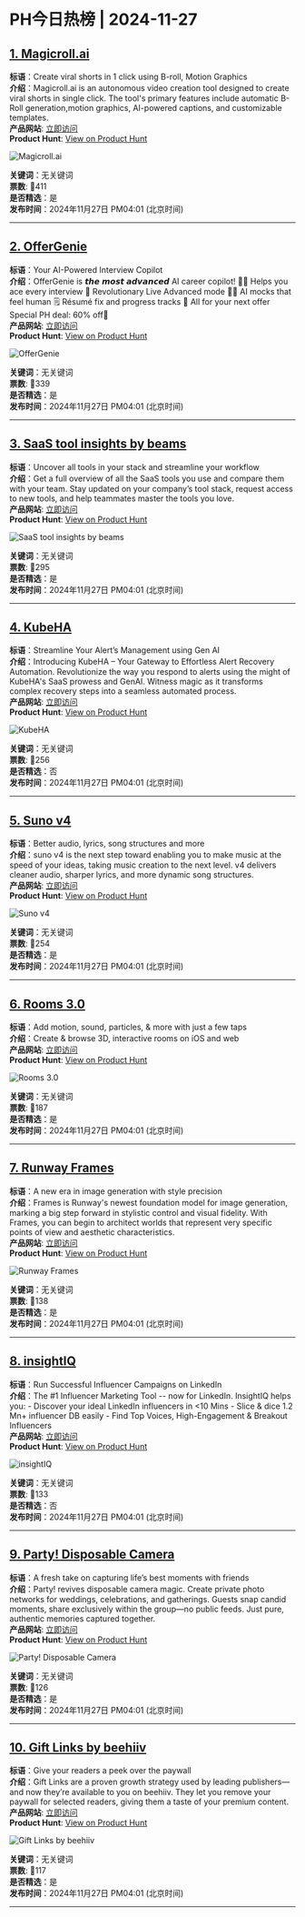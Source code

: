 # PH今日热榜 | 2024-11-27

## [1. Magicroll.ai](https://www.producthunt.com/posts/magicroll-ai?utm_campaign=producthunt-api&utm_medium=api-v2&utm_source=Application%3A+linewalker+%28ID%3A+135281%29)  
**标语**：Create viral shorts in 1 click using B-roll, Motion Graphics  
**介绍**：Magicroll.ai is an autonomous video creation tool designed to create viral shorts in single click. The tool's primary features include automatic B-Roll generation,motion graphics, AI-powered captions, and customizable templates.  
**产品网站**: [立即访问](https://www.producthunt.com/r/XSWXSIEFMFFSAN?utm_campaign=producthunt-api&utm_medium=api-v2&utm_source=Application%3A+linewalker+%28ID%3A+135281%29)  
**Product Hunt**: [View on Product Hunt](https://www.producthunt.com/posts/magicroll-ai?utm_campaign=producthunt-api&utm_medium=api-v2&utm_source=Application%3A+linewalker+%28ID%3A+135281%29)  

![Magicroll.ai](https://ph-files.imgix.net/c8cc0b0f-9a17-4573-9a86-4769f6d0be04.gif?auto=format&fit=crop&frame=1&h=512&w=1024)  

**关键词**：无关键词  
**票数**: 🔺411  
**是否精选**：是  
**发布时间**：2024年11月27日 PM04:01 (北京时间)  

---

## [2. OfferGenie](https://www.producthunt.com/posts/offergenie?utm_campaign=producthunt-api&utm_medium=api-v2&utm_source=Application%3A+linewalker+%28ID%3A+135281%29)  
**标语**：Your AI-Powered Interview Copilot  
**介绍**：OfferGenie is 𝙩𝙝𝙚 𝙢𝙤𝙨𝙩 𝙖𝙙𝙫𝙖𝙣𝙘𝙚𝙙 AI career copilot! 🧑‍💻 Helps you ace every interview 📱 Revolutionary Live Advanced mode 🧑‍💼 AI mocks that feel human 🗒️ Résumé fix and progress tracks 🤝 All for your next offer Special PH deal: 60% off🥂  
**产品网站**: [立即访问](https://www.producthunt.com/r/JDBJYLAGSX6YYP?utm_campaign=producthunt-api&utm_medium=api-v2&utm_source=Application%3A+linewalker+%28ID%3A+135281%29)  
**Product Hunt**: [View on Product Hunt](https://www.producthunt.com/posts/offergenie?utm_campaign=producthunt-api&utm_medium=api-v2&utm_source=Application%3A+linewalker+%28ID%3A+135281%29)  

![OfferGenie](https://ph-files.imgix.net/d56c368c-ba6e-4716-9e1b-8bea0cb17605.png?auto=format&fit=crop&frame=1&h=512&w=1024)  

**关键词**：无关键词  
**票数**: 🔺339  
**是否精选**：是  
**发布时间**：2024年11月27日 PM04:01 (北京时间)  

---

## [3. SaaS tool insights by beams ](https://www.producthunt.com/posts/saas-tool-insights-by-beams?utm_campaign=producthunt-api&utm_medium=api-v2&utm_source=Application%3A+linewalker+%28ID%3A+135281%29)  
**标语**：Uncover all tools in your stack and streamline your workflow  
**介绍**：Get a full overview of all the SaaS tools you use and compare them with your team. Stay updated on your company’s tool stack, request access to new tools, and help teammates master the tools you love.  
**产品网站**: [立即访问](https://www.producthunt.com/r/C4T26NPKMMQ7BT?utm_campaign=producthunt-api&utm_medium=api-v2&utm_source=Application%3A+linewalker+%28ID%3A+135281%29)  
**Product Hunt**: [View on Product Hunt](https://www.producthunt.com/posts/saas-tool-insights-by-beams?utm_campaign=producthunt-api&utm_medium=api-v2&utm_source=Application%3A+linewalker+%28ID%3A+135281%29)  

![SaaS tool insights by beams ](https://ph-files.imgix.net/30238646-19aa-435e-b1a0-417a34cb3b97.png?auto=format&fit=crop&frame=1&h=512&w=1024)  

**关键词**：无关键词  
**票数**: 🔺295  
**是否精选**：是  
**发布时间**：2024年11月27日 PM04:01 (北京时间)  

---

## [4. KubeHA](https://www.producthunt.com/posts/kubeha?utm_campaign=producthunt-api&utm_medium=api-v2&utm_source=Application%3A+linewalker+%28ID%3A+135281%29)  
**标语**：Streamline Your Alert’s Management using Gen AI  
**介绍**：Introducing KubeHA – Your Gateway to Effortless Alert Recovery Automation. Revolutionize the way you respond to alerts using the might of KubeHA's SaaS prowess and GenAI. Witness magic as it transforms complex recovery steps into a seamless automated process.  
**产品网站**: [立即访问](https://www.producthunt.com/r/MHPNHMILUDSCUH?utm_campaign=producthunt-api&utm_medium=api-v2&utm_source=Application%3A+linewalker+%28ID%3A+135281%29)  
**Product Hunt**: [View on Product Hunt](https://www.producthunt.com/posts/kubeha?utm_campaign=producthunt-api&utm_medium=api-v2&utm_source=Application%3A+linewalker+%28ID%3A+135281%29)  

![KubeHA](https://ph-files.imgix.net/8f66b247-dda9-4a5a-90b3-1026aeff742d.jpeg?auto=format&fit=crop&frame=1&h=512&w=1024)  

**关键词**：无关键词  
**票数**: 🔺256  
**是否精选**：否  
**发布时间**：2024年11月27日 PM04:01 (北京时间)  

---

## [5. Suno v4](https://www.producthunt.com/posts/suno-v4?utm_campaign=producthunt-api&utm_medium=api-v2&utm_source=Application%3A+linewalker+%28ID%3A+135281%29)  
**标语**：Better audio, lyrics, song structures and more  
**介绍**：suno v4 is the next step toward enabling you to make music at the speed of your ideas, taking music creation to the next level. v4 delivers cleaner audio, sharper lyrics, and more dynamic song structures.  
**产品网站**: [立即访问](https://www.producthunt.com/r/5KO7U4EONECOR5?utm_campaign=producthunt-api&utm_medium=api-v2&utm_source=Application%3A+linewalker+%28ID%3A+135281%29)  
**Product Hunt**: [View on Product Hunt](https://www.producthunt.com/posts/suno-v4?utm_campaign=producthunt-api&utm_medium=api-v2&utm_source=Application%3A+linewalker+%28ID%3A+135281%29)  

![Suno v4](https://ph-files.imgix.net/a20b7214-6327-47b4-8e03-46f84c0c4e3e.jpeg?auto=format&fit=crop&frame=1&h=512&w=1024)  

**关键词**：无关键词  
**票数**: 🔺254  
**是否精选**：是  
**发布时间**：2024年11月27日 PM04:01 (北京时间)  

---

## [6. Rooms 3.0](https://www.producthunt.com/posts/rooms-3-0-2?utm_campaign=producthunt-api&utm_medium=api-v2&utm_source=Application%3A+linewalker+%28ID%3A+135281%29)  
**标语**：Add motion, sound, particles, & more with just a few taps  
**介绍**：Create & browse 3D, interactive rooms on iOS and web  
**产品网站**: [立即访问](https://www.producthunt.com/r/4YUQYYKQWREI65?utm_campaign=producthunt-api&utm_medium=api-v2&utm_source=Application%3A+linewalker+%28ID%3A+135281%29)  
**Product Hunt**: [View on Product Hunt](https://www.producthunt.com/posts/rooms-3-0-2?utm_campaign=producthunt-api&utm_medium=api-v2&utm_source=Application%3A+linewalker+%28ID%3A+135281%29)  

![Rooms 3.0](https://ph-files.imgix.net/e526efad-f486-4568-a5bc-c52c43a3290c.png?auto=format&fit=crop&frame=1&h=512&w=1024)  

**关键词**：无关键词  
**票数**: 🔺187  
**是否精选**：是  
**发布时间**：2024年11月27日 PM04:01 (北京时间)  

---

## [7. Runway Frames](https://www.producthunt.com/posts/runway-frames?utm_campaign=producthunt-api&utm_medium=api-v2&utm_source=Application%3A+linewalker+%28ID%3A+135281%29)  
**标语**：A new era in image generation with style precision  
**介绍**：Frames is Runway's newest foundation model for image generation, marking a big step forward in stylistic control and visual fidelity. With Frames, you can begin to architect worlds that represent very specific points of view and aesthetic characteristics.  
**产品网站**: [立即访问](https://www.producthunt.com/r/FV2JUMJWO6T7BL?utm_campaign=producthunt-api&utm_medium=api-v2&utm_source=Application%3A+linewalker+%28ID%3A+135281%29)  
**Product Hunt**: [View on Product Hunt](https://www.producthunt.com/posts/runway-frames?utm_campaign=producthunt-api&utm_medium=api-v2&utm_source=Application%3A+linewalker+%28ID%3A+135281%29)  

![Runway Frames](https://ph-files.imgix.net/ffd349ac-8865-424f-9e18-532ed3275c77.jpeg?auto=format&fit=crop&frame=1&h=512&w=1024)  

**关键词**：无关键词  
**票数**: 🔺138  
**是否精选**：是  
**发布时间**：2024年11月27日 PM04:01 (北京时间)  

---

## [8. insightIQ](https://www.producthunt.com/posts/insightiq-3?utm_campaign=producthunt-api&utm_medium=api-v2&utm_source=Application%3A+linewalker+%28ID%3A+135281%29)  
**标语**：Run Successful Influencer Campaigns on LinkedIn  
**介绍**：The #1 Influencer Marketing Tool -- now for LinkedIn. InsightIQ helps you: - Discover your ideal LinkedIn influencers in <10 Mins - Slice & dice 1.2 Mn+ influencer DB easily - Find Top Voices, High-Engagement & Breakout Influencers  
**产品网站**: [立即访问](https://www.producthunt.com/r/3WQGSR3GTALSSO?utm_campaign=producthunt-api&utm_medium=api-v2&utm_source=Application%3A+linewalker+%28ID%3A+135281%29)  
**Product Hunt**: [View on Product Hunt](https://www.producthunt.com/posts/insightiq-3?utm_campaign=producthunt-api&utm_medium=api-v2&utm_source=Application%3A+linewalker+%28ID%3A+135281%29)  

![insightIQ](https://ph-files.imgix.net/e3d881ac-b466-47dd-8224-a2a59bd38d15.png?auto=format&fit=crop&frame=1&h=512&w=1024)  

**关键词**：无关键词  
**票数**: 🔺133  
**是否精选**：否  
**发布时间**：2024年11月27日 PM04:01 (北京时间)  

---

## [9. Party! Disposable Camera](https://www.producthunt.com/posts/party-disposable-camera?utm_campaign=producthunt-api&utm_medium=api-v2&utm_source=Application%3A+linewalker+%28ID%3A+135281%29)  
**标语**：A fresh take on capturing life’s best moments with friends  
**介绍**：Party! revives disposable camera magic. Create private photo networks for weddings, celebrations, and gatherings. Guests snap candid moments, share exclusively within the group—no public feeds. Just pure, authentic memories captured together.  
**产品网站**: [立即访问](https://www.producthunt.com/r/G3QHOJR4J4NMNB?utm_campaign=producthunt-api&utm_medium=api-v2&utm_source=Application%3A+linewalker+%28ID%3A+135281%29)  
**Product Hunt**: [View on Product Hunt](https://www.producthunt.com/posts/party-disposable-camera?utm_campaign=producthunt-api&utm_medium=api-v2&utm_source=Application%3A+linewalker+%28ID%3A+135281%29)  

![Party! Disposable Camera](https://ph-files.imgix.net/8eca8939-f40f-470c-9934-ed398174dbab.gif?auto=format&fit=crop&frame=1&h=512&w=1024)  

**关键词**：无关键词  
**票数**: 🔺126  
**是否精选**：是  
**发布时间**：2024年11月27日 PM04:01 (北京时间)  

---

## [10. Gift Links by beehiiv](https://www.producthunt.com/posts/gift-links-by-beehiiv?utm_campaign=producthunt-api&utm_medium=api-v2&utm_source=Application%3A+linewalker+%28ID%3A+135281%29)  
**标语**：Give your readers a peek over the paywall  
**介绍**：Gift Links are a proven growth strategy used by leading publishers—and now they’re available to you on beehiiv. They let you remove your paywall for selected readers, giving them a taste of your premium content.  
**产品网站**: [立即访问](https://www.producthunt.com/r/LEJ3WV5DHNJDLX?utm_campaign=producthunt-api&utm_medium=api-v2&utm_source=Application%3A+linewalker+%28ID%3A+135281%29)  
**Product Hunt**: [View on Product Hunt](https://www.producthunt.com/posts/gift-links-by-beehiiv?utm_campaign=producthunt-api&utm_medium=api-v2&utm_source=Application%3A+linewalker+%28ID%3A+135281%29)  

![Gift Links by beehiiv](https://ph-files.imgix.net/d0043aab-744f-4a2b-b70c-e91d05de0863.png?auto=format&fit=crop&frame=1&h=512&w=1024)  

**关键词**：无关键词  
**票数**: 🔺117  
**是否精选**：是  
**发布时间**：2024年11月27日 PM04:01 (北京时间)  

---

